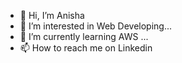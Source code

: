 - 👋 Hi, I’m Anisha
- 👀 I’m interested in Web Developing...
- 🌱 I’m currently learning AWS ...
- 📫 How to reach me on Linkedin

<!---
Aerkins/Aerkins is a ✨ special ✨ repository because its `README.md` (this file) appears on your GitHub profile.
You can click the Preview link to take a look at your changes.
--->
